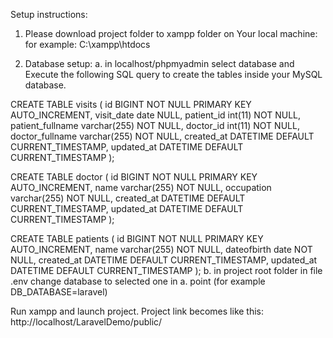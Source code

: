 
Setup instructions:
1. Please download project folder to xampp folder on Your local machine:
	for example: C:\xampp\htdocs

2. Database setup:
a. in localhost/phpmyadmin select database and Execute the following SQL query to create the tables inside your MySQL database.

CREATE TABLE visits (
    id BIGINT NOT NULL PRIMARY KEY AUTO_INCREMENT,
    visit_date date  NULL,
    patient_id int(11) NOT NULL,
    patient_fullname varchar(255) NOT NULL,
    doctor_id int(11) NOT NULL,
    doctor_fullname varchar(255) NOT NULL,
    created_at DATETIME DEFAULT CURRENT_TIMESTAMP,
    updated_at DATETIME DEFAULT CURRENT_TIMESTAMP
);

CREATE TABLE doctor (
    id BIGINT NOT NULL PRIMARY KEY AUTO_INCREMENT,
    name varchar(255) NOT NULL,
    occupation varchar(255) NOT NULL,
    created_at DATETIME DEFAULT CURRENT_TIMESTAMP,
    updated_at DATETIME DEFAULT CURRENT_TIMESTAMP
);

CREATE TABLE patients (
    id BIGINT NOT NULL PRIMARY KEY AUTO_INCREMENT,
    name varchar(255) NOT NULL,
    dateofbirth date NOT NULL,
    created_at DATETIME DEFAULT CURRENT_TIMESTAMP,
    updated_at DATETIME DEFAULT CURRENT_TIMESTAMP
);
b. in project root folder in file .env change database to selected one in a. point (for example DB_DATABASE=laravel) 

Run xampp and launch project. Project link becomes like this:
http://localhost/LaravelDemo/public/
